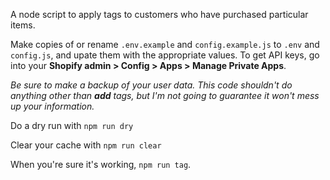 A node script to apply tags to customers who have purchased particular items.

Make copies of or rename `.env.example` and `config.example.js` to `.env` and `config.js`, and upate them with the appropriate values. To get API keys, go into your **Shopify admin > Config > Apps > Manage Private Apps**.

_Be sure to make a backup of your user data. This code shouldn't do anything other than **add** tags, but I'm not going to guarantee it won't mess up your information._

Do a dry run with `npm run dry`

Clear your cache with `npm run clear`

When you're sure it's working, `npm run tag`.
